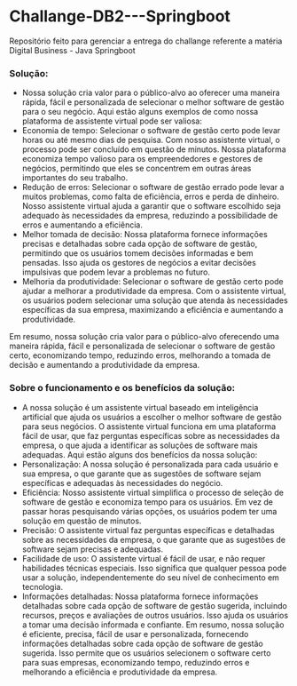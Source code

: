 # Challange-DB2---Springboot
Repositório feito para gerenciar a entrega do challange referente a matéria Digital Business - Java Springboot

### Solução:
- Nossa solução cria valor para o público-alvo ao oferecer uma maneira rápida, fácil e personalizada de selecionar o melhor software de gestão para o seu negócio. Aqui estão alguns exemplos de como nossa plataforma de assistente virtual pode ser valiosa:
- Economia de tempo: Selecionar o software de gestão certo pode levar horas ou até mesmo dias de pesquisa. Com nosso assistente virtual, o processo pode ser concluído em questão de minutos. Nossa plataforma economiza tempo valioso para os empreendedores e gestores de negócios, permitindo que eles se concentrem em outras áreas importantes do seu trabalho.
- Redução de erros: Selecionar o software de gestão errado pode levar a muitos problemas, como falta de eficiência, erros e perda de dinheiro. Nosso assistente virtual ajuda a garantir que o software escolhido seja adequado às necessidades da empresa, reduzindo a possibilidade de erros e aumentando a eficiência.
- Melhor tomada de decisão: Nossa plataforma fornece informações precisas e detalhadas sobre cada opção de software de gestão, permitindo que os usuários tomem decisões informadas e bem pensadas. Isso ajuda os gestores de negócios a evitar decisões impulsivas que podem levar a problemas no futuro.
- Melhoria da produtividade: Selecionar o software de gestão certo pode ajudar a melhorar a produtividade da empresa. Com o assistente virtual, os usuários podem selecionar uma solução que atenda às necessidades específicas da sua empresa, maximizando a eficiência e aumentando a produtividade.

Em resumo, nossa solução cria valor para o público-alvo oferecendo uma maneira rápida, fácil e personalizada de selecionar o software de gestão certo, economizando tempo, reduzindo erros, melhorando a tomada de decisão e aumentando a produtividade da empresa.

### Sobre o funcionamento e os benefícios da solução:
- A nossa solução é um assistente virtual baseado em inteligência artificial que ajuda os usuários a escolher o melhor software de gestão para seus negócios. O assistente virtual funciona em uma plataforma fácil de usar, que faz perguntas específicas sobre as necessidades da empresa, o que ajuda a identificar as soluções de software mais adequadas. Aqui estão alguns dos benefícios da nossa solução:
- Personalização: A nossa solução é personalizada para cada usuário e sua empresa, o que garante que as sugestões de software sejam específicas e adequadas às necessidades do negócio.
- Eficiência: Nosso assistente virtual simplifica o processo de seleção de software de gestão e economiza tempo para os usuários. Em vez de passar horas pesquisando várias opções, os usuários podem ter uma solução em questão de minutos.
- Precisão: O assistente virtual faz perguntas específicas e detalhadas sobre as necessidades da empresa, o que garante que as sugestões de software sejam precisas e adequadas.
- Facilidade de uso: O assistente virtual é fácil de usar, e não requer habilidades técnicas especiais. Isso significa que qualquer pessoa pode usar a solução, independentemente do seu nível de conhecimento em tecnologia.
- Informações detalhadas: Nossa plataforma fornece informações detalhadas sobre cada opção de software de gestão sugerida, incluindo recursos, preços e avaliações de outros usuários. Isso ajuda os usuários a tomar uma decisão informada e confiante.
Em resumo, nossa solução é eficiente, precisa, fácil de usar e personalizada, fornecendo informações detalhadas sobre cada opção de software de gestão sugerida. Isso permite que os usuários selecionem o software certo para suas empresas, economizando tempo, reduzindo erros e melhorando a eficiência e produtividade da empresa.
